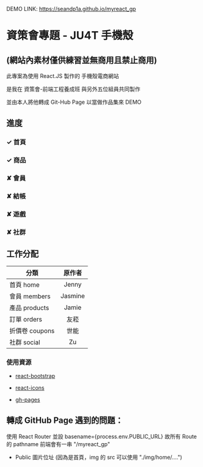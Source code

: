DEMO LINK: https://seandp1a.github.io/myreact_gp

# 資策會專題 - JU4T 手機殼

## (網站內素材僅供練習並無商用且禁止商用)

此專案為使用 React.JS 製作的 手機殼電商網站

是我在 資策會-前端工程養成班 與另外五位組員共同製作

並由本人將他轉成 Git-Hub Page 以當做作品集來 DEMO

## 進度

### ✓ 首頁

### ✓ 商品

### ✘ 會員

### ✘ 結帳

### ✘ 遊戲

### ✘ 社群

## 工作分配

| 分類           | 原作者  |
| -------------- | :-----: |
| 首頁 home      |  Jenny  |
| 會員 members   | Jasmine |
| 產品 products  |  Jamie  |
| 訂單 orders    |  友菘   |
| 折價卷 coupons |  世能   |
| 社群 social    |   Zu    |

### 使用資源

- [react-bootstrap](https://react-bootstrap.github.io/)

- [react-icons](https://react-icons.github.io/react-icons/)

- [gh-pages](https://www.npmjs.com/package/gh-pages)

## 轉成 GitHub Page 遇到的問題：

使用 React Router 並設 basename={process.env.PUBLIC_URL}
故所有 Route 的 pathname 前端會有一串 "/myreact_gp"

- Public 圖片位址 (因為是首頁，img 的 src 可以使用 "./img/home/....")

